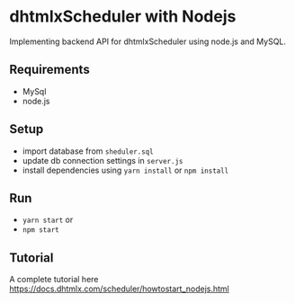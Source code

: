 # dhtmlxScheduler with Nodejs

Implementing backend API for dhtmlxScheduler using node.js and MySQL.

## Requirements

- MySql
- node.js

## Setup

- import database from `sheduler.sql`
- update db connection settings in `server.js`
- install dependencies using `yarn install` or `npm install`

## Run
- `yarn start` 
or 
- `npm start`

## Tutorial
A complete tutorial here https://docs.dhtmlx.com/scheduler/howtostart_nodejs.html
